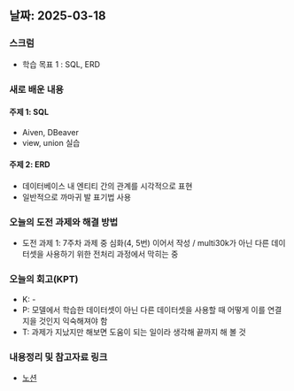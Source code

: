 
## 날짜: 2025-03-18

### 스크럼
- 학습 목표 1 : SQL, ERD

### 새로 배운 내용
#### 주제 1: SQL
- Aiven, DBeaver
- view, union 실습

#### 주제 2: ERD
- 데이터베이스 내 엔티티 간의 관계를 시각적으로 표현
- 일반적으로 까마귀 발 표기법 사용

### 오늘의 도전 과제와 해결 방법
- 도전 과제 1: 7주차 과제 중 심화(4, 5번) 이어서 작성 / multi30k가 아닌 다른 데이터셋을 사용하기 위한 전처리 과정에서 막히는 중

### 오늘의 회고(KPT)
- K: -
- P: 모델에서 학습한 데이터셋이 아닌 다른 데이터셋을 사용할 때 어떻게 이를 연결지을 것인지 익숙해져야 함
- T: 과제가 지났지만 해보면 도움이 되는 일이라 생각해 끝까지 해 볼 것

### 내용정리 및 참고자료 링크
- [노션](https://grizzly-crater-c04.notion.site/250318-2e-1ba75a6ebc0a8021a7a6f669c529fada?pvs=4)
